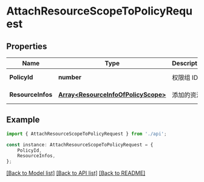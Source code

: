 # AttachResourceScopeToPolicyRequest


## Properties

Name | Type | Description | Notes
------------ | ------------- | ------------- | -------------
**PolicyId** | **number** | 权限组 ID | [default to undefined]
**ResourceInfos** | [**Array&lt;ResourceInfoOfPolicyScope&gt;**](ResourceInfoOfPolicyScope.md) | 添加的资源 | [default to undefined]

## Example

```typescript
import { AttachResourceScopeToPolicyRequest } from './api';

const instance: AttachResourceScopeToPolicyRequest = {
    PolicyId,
    ResourceInfos,
};
```

[[Back to Model list]](../README.md#documentation-for-models) [[Back to API list]](../README.md#documentation-for-api-endpoints) [[Back to README]](../README.md)

